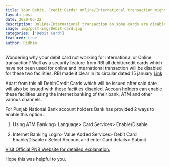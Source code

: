 ```yaml
---
title: Your Debit, Credit Cards' online/International transaction might be disabled
layout: post
date: 2020-06-22
description: Online/International transaction on some cards are disabled from 16 March.
image: img/post-img/Debit-card.jpg
categories: ["Debit Card"]
featured: true
author: Ridhim
---
```


Wondering why your debit card not working for International or Online transaction?
Well as a security feature from RBI all debit/credit cards which have not been used for online and international transaction will be disabled for these two facilities.
RBI made it clear in its circular dated 15 january <a href="https://www.rbi.org.in/Scripts/NotificationUser.aspx?Id=11788&Mode=0">Link</a>

Apart from this all Debit/Credit Cards which will be issued after said date will also be issued with these faciities disabled.
Accoun holders can enable these facilities using the internet banking of their bank, ATM and other various channels.

For Punjab National Bank account holders Bank has provided 2 ways to enable this option.
  
 1. Using ATM
      Banking> Language> Card Services> Enable/Disable
        
 2. Internet Banking
      Login> Value Added Services> Debit Card Enable/Disable> Select Account and enter Card details> Submit
      
<a href="https://www.pnbindia.in/Debit-Card-Trans-Enable-Disable.html">Visit Official PNB Website for detailed explanation.</a>
      
Hope this was helpful to you.
